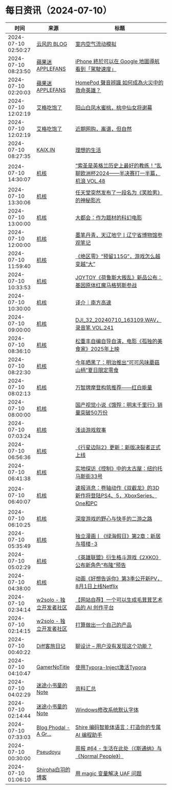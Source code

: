 ﻿# 每日资讯（2024-07-10）

|时间|来源|标题|
|---|---|---|
|2024-07-10 02:50:27|[云风的 BLOG](http://blog.codingnow.com/atom.xml)|[室内空气流动模拟](https://blog.codingnow.com/2024/07/air_flow_simulation.html)|
|2024-07-10 08:23:50|[蘋果迷 APPLEFANS](https://applefans.today/feed/)|[iPhone 終於可以在 Google 地圖導航看到「駕駛速度」](https://applefans.today/2024-07-google-maps-for-ios-gains-speedometer/)|
|2024-07-10 02:20:03|[蘋果迷 APPLEFANS](https://applefans.today/feed/)|[HomePod 聲音辨識 如何成為火災中的救命英雄？](https://applefans.today/2024-07-homepod-smoke-alarm-sound-recognition/)|
|2024-07-10 12:02:19|[艾格吃饱了](https://feedpress.me/wx-aigechibaole)|[阳山白凤水蜜桃，桃中仙女将谢幕](http://mp.weixin.qq.com/s?__biz=MjM5NTYxODQyMA%3D%3D&mid=2653455929&idx=2&sn=3301de3000a49c3dee5d445677dc3a12)|
|2024-07-10 12:02:19|[艾格吃饱了](https://feedpress.me/wx-aigechibaole)|[近期网购，离谱，但自然](http://mp.weixin.qq.com/s?__biz=MjM5NTYxODQyMA%3D%3D&mid=2653455929&idx=1&sn=d4b6dd4c33b31eec75b6a0da17810527)|
|2024-07-10 08:27:35|[KAIX.IN](https://kaix.in/feed/)|[理想的生活](https://kaix.in/2024/0710-life/)|
|2024-07-10 14:30:07|[机核](https://www.gcores.com/rss)|[“索圣是英格兰历史上最好的教练！”乱聊欧洲杯2024——半决赛打一半篇，机浪 VOL.48](https://www.gcores.com/radios/184798)|
|2024-07-10 13:30:06|[机核](https://www.gcores.com/rss)|[任天堂突然发布了一段名为《笑脸男》的神秘影片](https://www.gcores.com/articles/184791)|
|2024-07-10 13:00:00|[机核](https://www.gcores.com/rss)|[大都会：作为题材的科幻电影](https://www.gcores.com/radios/183677)|
|2024-07-10 12:00:00|[机核](https://www.gcores.com/rss)|[墨笔丹青，天辽地宁丨辽宁省博物馆参观笔记](https://www.gcores.com/articles/184732)|
|2024-07-10 11:59:40|[机核](https://www.gcores.com/rss)|[《绝区零》“预留115G”，游戏怎么越变越“大”](https://www.gcores.com/articles/184786)|
|2024-07-10 10:33:53|[机核](https://www.gcores.com/rss)|[JOYTOY《荷鲁斯大叛乱》新品公布：基因原体红魔马格努斯参战](https://www.gcores.com/articles/184785)|
|2024-07-10 10:30:00|[机核](https://www.gcores.com/rss)|[译介｜南方高速](https://www.gcores.com/articles/184741)|
|2024-07-10 09:00:00|[机核](https://www.gcores.com/rss)|[DJI_32_20240710_163109.WAV，录音笔 VOL.241](https://www.gcores.com/radios/184780)|
|2024-07-10 08:36:10|[机核](https://www.gcores.com/rss)|[松重丰自编自导自演，电影《孤独的美食家》2025年上映](https://www.gcores.com/articles/184778)|
|2024-07-10 08:22:30|[机核](https://www.gcores.com/rss)|[今年晒黑了：明治推出“可可风味蘑菇山柄”夏日限定零食](https://www.gcores.com/articles/184776)|
|2024-07-10 08:02:13|[机核](https://www.gcores.com/rss)|[万智牌摩登构筑推荐——红白能量](https://www.gcores.com/videos/184770)|
|2024-07-10 08:00:00|[机核](https://www.gcores.com/rss)|[国产视觉小说《饿殍：明末千里行》销量突破50万份](https://www.gcores.com/articles/184763)|
|2024-07-10 07:03:24|[机核](https://www.gcores.com/rss)|[浅谈游戏叙事](https://www.gcores.com/articles/184772)|
|2024-07-10 06:56:36|[机核](https://www.gcores.com/rss)|[《行星边际2》更新：新版决裂者正式上线](https://www.gcores.com/articles/184768)|
|2024-07-10 06:41:38|[机核](https://www.gcores.com/rss)|[实地探访《控制》中的太古屋：纽约托马斯街33号](https://www.gcores.com/videos/184759)|
|2024-07-10 06:40:07|[机核](https://www.gcores.com/rss)|[速报消息：卷轴动作《双截龙》的3D新作将登陆PS4、5，XboxSeries、One和PC](https://www.gcores.com/articles/184769)|
|2024-07-10 06:10:25|[机核](https://www.gcores.com/rss)|[深度游戏的野心与快手的二游之路](https://www.gcores.com/videos/184764)|
|2024-07-10 05:35:49|[机核](https://www.gcores.com/rss)|[独立漫画丨《绿海假日》第2章：新居与塔楼-3](https://www.gcores.com/articles/184762)|
|2024-07-10 05:02:29|[机核](https://www.gcores.com/rss)|[《英雄联盟》衍生格斗游戏《2XKO》公布新角色“布隆”预告](https://www.gcores.com/articles/184761)|
|2024-07-10 04:38:00|[机核](https://www.gcores.com/rss)|[动画《好想告诉你》第3季公开新PV，8月1日上线Netflix](https://www.gcores.com/articles/184748)|
|2024-07-10 02:34:14|[w2solo - 独立开发者社区](https://w2solo.com/topics/feed)|[【网站自荐】一个可以生成毛茸茸艺术品的 AI 创作平台](https://w2solo.com/topics/4754)|
|2024-07-10 02:14:15|[w2solo - 独立开发者社区](https://w2solo.com/topics/feed)|[打算做出一个自己的产品](https://w2solo.com/topics/4753)|
|2024-07-10 00:40:22|[Diff客旅日记](https://diff.im/blog/?feed=rss2)|[聊设计 – 用户没有发现这个功能？](https://diff.im/blog/?p=1686)|
|2024-07-10 04:10:47|[GamerNoTitle](https://bili33.top/atom.xml)|[使用Typora-Inject激活Typora](https://bili33.top/posts/Typora-Inject/)|
|2024-07-10 04:02:29|[迷途小书童的Note](https://xugaoxiang.com/feed)|[资料汇总](https://xugaoxiang.com/2024/07/10/documents/)|
|2024-07-10 02:14:44|[迷途小书童的Note](https://xugaoxiang.com/feed)|[Windows修改系统默认字体](https://xugaoxiang.com/2024/07/10/windows-font-setting/)|
|2024-07-10 07:33:03|[Blog Phodal - A Gr...](https://www.phodal.com/blog/feeds/rss/)|[Shire 编码智能体语言：打造你的专属 AI 编程助手](http://www.phodal.com/blog/shire-agent-language-introduction/)|
|2024-07-10 00:30:00|[Pseudoyu](https://www.pseudoyu.com/zh/index.xml)|[周报 #64 - 生活在此处（《斯通纳》与《Normal People》）](https://www.pseudoyu.com/zh/2024/07/10/weekly_review_20240710/)|
|2024-07-10 01:06:10|[Shiroha白羽的博客](https://hukeqing.github.io/rss.xml)|[用 magic 变量解决 UAF 问题](https://blog.mauve.icu/2024/07/10/cpp/magic-variable-resolve-UAF/)|

